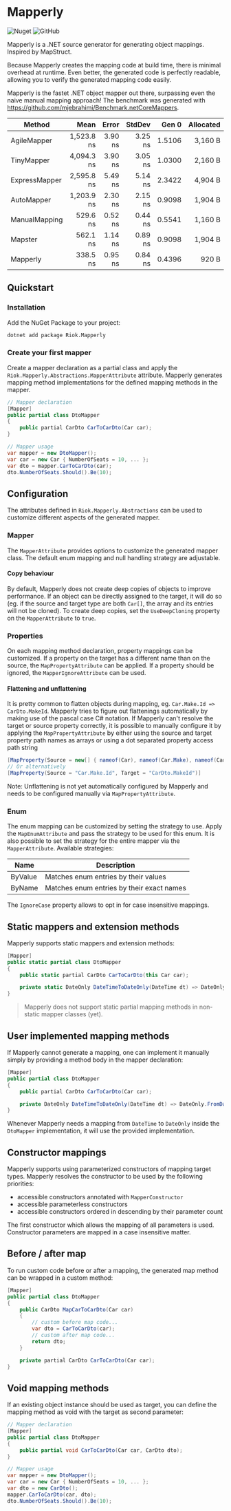 # Mapperly

![Nuget](https://img.shields.io/nuget/v/Riok.Mapperly?style=flat-square)
![GitHub](https://img.shields.io/github/license/riok/mapperly?style=flat-square)

Mapperly is a .NET source generator for generating object mappings. Inspired by MapStruct.

Because Mapperly creates the mapping code at build time, there is minimal overhead at runtime.
Even better, the generated code is perfectly readable, allowing you to verify the generated mapping code easily.

Mapperly is the fastet .NET object mapper out there, surpassing even the naive manual mapping approach! The benchmark was generated with https://github.com/mjebrahimi/Benchmark.netCoreMappers.

|        Method |       Mean |   Error |  StdDev |  Gen 0 | Allocated |
|-------------- |-----------:|--------:|--------:|-------:|----------:|
|   AgileMapper | 1,523.8 ns | 3.90 ns | 3.25 ns | 1.5106 |   3,160 B |
|    TinyMapper | 4,094.3 ns | 3.90 ns | 3.05 ns | 1.0300 |   2,160 B |
| ExpressMapper | 2,595.8 ns | 5.49 ns | 5.14 ns | 2.3422 |   4,904 B |
|    AutoMapper | 1,203.9 ns | 2.30 ns | 2.15 ns | 0.9098 |   1,904 B |
| ManualMapping |   529.6 ns | 0.52 ns | 0.44 ns | 0.5541 |   1,160 B |
|       Mapster |   562.1 ns | 1.14 ns | 0.89 ns | 0.9098 |   1,904 B |
|      Mapperly |   338.5 ns | 0.95 ns | 0.84 ns | 0.4396 |     920 B |

## Quickstart

### Installation

Add the NuGet Package to your project:
```bash
dotnet add package Riok.Mapperly
```

### Create your first mapper

Create a mapper declaration as a partial class
and apply the `Riok.Mapperly.Abstractions.MapperAttribute` attribute.
Mapperly generates mapping method implementations for the defined mapping methods in the mapper.

```c#
// Mapper declaration
[Mapper]
public partial class DtoMapper
{
    public partial CarDto CarToCarDto(Car car);
}

// Mapper usage
var mapper = new DtoMapper();
var car = new Car { NumberOfSeats = 10, ... };
var dto = mapper.CarToCarDto(car);
dto.NumberOfSeats.Should().Be(10);
```

## Configuration

The attributes defined in `Riok.Mapperly.Abstractions` can be used to customize different aspects of the generated mapper.

### Mapper

The `MapperAttribute` provides options to customize the generated mapper class.
The default enum mapping and null handling strategy are adjustable.

####  Copy behaviour

By default, Mapperly does not create deep copies of objects to improve performance.
If an object can be directly assigned to the target, it will do so
(eg. if the source and target type are both `Car[]`, the array and its entries will not be cloned).
To create deep copies, set the `UseDeepCloning` property on the `MapperAttribute` to `true`.

### Properties

On each mapping method declaration, property mappings can be customized.
If a property on the target has a different name than on the source, the `MapPropertyAttribute` can be applied.
If a property should be ignored, the `MapperIgnoreAttribute` can be used.

#### Flattening and unflattening

It is pretty common to flatten objects during mapping, eg. `Car.Make.Id => CarDto.MakeId`.
Mapperly tries to figure out flattenings automatically by making use of the pascal case C# notation.
If Mapperly can't resolve the target or source property correctly, it is possible to manually configure it by applying the `MapPropertyAttribute`
by either using the source and target property path names as arrays or using a dot separated property access path string
```c#
[MapProperty(Source = new[] { nameof(Car), nameof(Car.Make), nameof(Car.Make.Id) }, Target = new[] { nameof(CarDto), nameof(CarDto.MakeId) })]
// Or alternatively
[MapProperty(Source = "Car.Make.Id", Target = "CarDto.MakeId")]
```
Note: Unflattening is not yet automatically configured by Mapperly and needs to be configured manually via `MapPropertyAttribute`.

### Enum

The enum mapping can be customized by setting the strategy to use.
Apply the `MapEnumAttribute` and pass the strategy to be used for this enum.
It is also possible to set the strategy for the entire mapper via the `MapperAttribute`.
Available strategies:

| Name    | Description                               |
|---------|-------------------------------------------|
| ByValue | Matches enum entries by their values      |
| ByName  | Matches enum entries by their exact names |

The `IgnoreCase` property allows to opt in for case insensitive mappings.

## Static mappers and extension methods

Mapperly supports static mappers and extension methods:
```c#
[Mapper]
public static partial class DtoMapper
{
    public static partial CarDto CarToCarDto(this Car car);

    private static DateOnly DateTimeToDateOnly(DateTime dt) => DateOnly.FromDateTime(dt);
}
```

> Mapperly does not support static partial mapping methods in non-static mapper classes (yet).

## User implemented mapping methods

If Mapperly cannot generate a mapping, one can implement it manually simply by providing a method body in the mapper declaration:

```c#
[Mapper]
public partial class DtoMapper
{
    public partial CarDto CarToCarDto(Car car);

    private DateOnly DateTimeToDateOnly(DateTime dt) => DateOnly.FromDateTime(dt);
}
```

Whenever Mapperly needs a mapping from `DateTime` to `DateOnly` inside the `DtoMapper` implementation, it will use the provided implementation.

## Constructor mappings

Mapperly supports using parameterized constructors of mapping target types.
Mapperly resolves the constructor to be used by the following priorities:
* accessible constructors annotated with `MapperConstructor`
* accessible parameterless constructors
* accessible constructors ordered in descending by their parameter count

The first constructor which allows the mapping of all parameters is used.
Constructor parameters are mapped in a case insensitive matter.

## Before / after map

To run custom code before or after a mapping, the generated map method can be wrapped in a custom method:

```c#
[Mapper]
public partial class DtoMapper
{
    public CarDto MapCarToCarDto(Car car)
    {
        // custom before map code...
        var dto = CarToCarDto(car);
        // custom after map code...
        return dto;
    }

    private partial CarDto CarToCarDto(Car car);
}
```

## Void mapping methods

If an existing object instance should be used as target, you can define the mapping method as void with the target as second parameter:

```c#
// Mapper declaration
[Mapper]
public partial class DtoMapper
{
    public partial void CarToCarDto(Car car, CarDto dto);
}

// Mapper usage
var mapper = new DtoMapper();
var car = new Car { NumberOfSeats = 10, ... };
var dto = new CarDto();
mapper.CarToCarDto(car, dto);
dto.NumberOfSeats.Should().Be(10);
```
